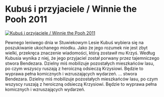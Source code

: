 Kubuś i przyjaciele / Winnie the Pooh 2011 
=============
[![Kubuś i przyjaciele / Winnie the Pooh 2011 ](http://vidos.pl/images/player.gif)](http://vidos.pl/kubus-i-przyjaciele-winnie-the-pooh-2011)

 Pewnego leniwego dnia w Stuwiekowym Lesie Kubuś wybiera się na poszukiwanie ukochanego miodku. Jako że jego rozumek nie jest zbyt wielki, przekręca znaczenie wiadomości, którą zostawił mu Krzyś. Według Kubusia wynika z niej, że jego przyjaciel został porwany przez tajemniczego stwora Bendezara. Dzielny miś mobilizuje pozostałych mieszkańców lasu, po czym wszyscy ruszają z heroiczną odsieczą Krzysiowi. Będzie to wyprawa pełna komicznych i wzruszających wydarzeń.  ... stwora Bendezara. Dzielny miś mobilizuje pozostałych mieszkańców lasu, po czym wszyscy ruszają z heroiczną odsieczą Krzysiowi. Będzie to wyprawa pełna komicznych i wzruszających wydarzeń.
